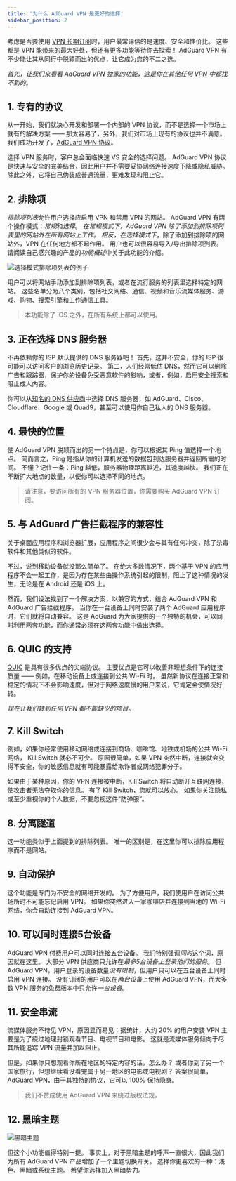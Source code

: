```yaml
---
title: '为什么 AdGuard VPN 是更好的选择'
sidebar_position: 2
---
```


考虑是否要使用 [VPN 长期订阅](subscription.md)时，用户最常评估的是速度、安全和性价比。 这些都是 VPN 能带来的最大好处，但还有更多功能等待你去探索！ AdGuard VPN 有不少能让其从同行中脱颖而出的优点，让它成为您的不二之选。

*首先，让我们来看看 AdGuard VPN 独家的功能，这是你在其他任何 VPN 中都找不到的。*

## 1. 专有的协议
从一开始，我们就决心开发和部署一个内部的 VPN 协议，而不是选择一个市场上就有的解决方案 —— 那太容易了，另外，我们对市场上现有的协议也并不满意。 我们成功开发了，[AdGuard VPN 协议](adguard-vpn-protocol.mdx)。

选择 VPN 服务时，客户总会面临快速 VS 安全的选择问题。 AdGuard VPN 协议是快速与安全的完美结合，因此用户并不需要妥协网络连接速度下降或隐私威胁。 除此之外，它将自己伪装成普通流量，更难发现和阻止它。

## 2. 排除项
*排除项列表*允许用户选择应启用 VPN 和禁用 VPN 的网站。 AdGuard VPN 有两个操作模式：*常规*和*选择*。 *在常规模式下，*AdGuard VPN 除了添加到排除项列表里的网站外在所有网站上工作。 相反，在*选择模式下*，除了添加到排除项的网站外，VPN 在任何地方都不起作用。 用户也可以很容易导入/导出排除项列表。 请阅读自己感兴趣的产品的*功能概述*中关于此功能的介绍。

![选择模式排除项列表的例子](https://cdn.adguard.com/public/Adguard/Blog/vpn_export_exclusions.png)

用户可以将网站手动添加到排除项列表，或者在流行服务的列表里选择特定的网站。 这些名单分为八个类别，包括社交网络、通信、视频和音乐流媒体服务、游戏、购物、搜索引擎和工作通信工具。

> 本功能除了 iOS 之外，在所有系统上都可以使用。

## 3. 正在选择 DNS 服务器
不再依赖你的 ISP 默认提供的 DNS 服务器吧！ 首先，这并不安全，你的 ISP 很可能可以访问客户的浏览历史记录。 第二，人们经常低估 DNS，然而它可以删除广告和跟踪器，保护你的设备免受恶意软件的影响，或者，例如，启用安全搜索和阻止成人内容。

你可以从[知名的 DNS 供应商](https://kb.adguard.com/en/general/dns-providers)中选择 DNS 服务器，如 AdGuard、Cisco、Cloudflare、Google 或 Quad9，甚至可以使用你自己私人的 DNS 服务器。

## 4. 最快的位置

使 AdGuard VPN 脱颖而出的另一个特点是，你可以根据其 Ping 值选择一个地点。 简而言之，Ping 是指从你的计算机发送的数据包到达服务器并返回所需的时间。 不懂？记住一条：Ping 越低，服务器物理距离越近，其速度越快。 我们正在不断扩大地点的数量，以便你可以选择不同的地点。

> 请注意，要访问所有的 VPN 服务器位置，你需要购买 AdGuard VPN 订阅。

## 5. 与 AdGuard 广告拦截程序的兼容性

关于桌面应用程序和浏览器扩展，应用程序之间很少会与其有任何冲突，除了杀毒软件和其他类似的软件。

不过，说到移动设备就没那么简单了。 在绝大多数情况下，两个基于 VPN 的应用程序不会一起工作，是因为存在某些由操作系统引起的限制，阻止了这种情况的发生，无论是在 Android 还是 iOS 上。

然而，我们设法找到了一个解决方案，以兼容的方式，结合 AdGuard VPN 和 AdGuard 广告拦截程序。 当你在一台设备上同时安装了两个 AdGuard 应用程序时，它们就将自动兼容。 这是 AdGuard 为大家提供的一个独特的机会，可以同时利用两套功能，而你通常必须在这两套功能中做出选择。

## 6. QUIC 的支持
[QUIC](https://adguard.com/zh_cn/blog/dns-over-quic.html) 是具有很多优点的尖端协议。 主要优点是它可以改善非理想条件下的连接质量 —— 例如，在移动设备上或连接到公共 Wi-Fi 时。 虽然新协议在连接正常和稳定的情况下不会影响速度，但对于网络速度慢的用户来说，它肯定会使情况好转。

*现在让我们转到任何 VPN 都不能缺少的项目。*

## 7. Kill Switch
例如，如果你经常使用移动网络或连接到商场、咖啡馆、地铁或机场的公共 Wi-Fi 网络， Kill Switch 就必不可少。 原因很简单，如果 VPN 突然中断，连接就会变得不安全，你的敏感信息就有可能暴露给欺诈者或网络犯罪分子。

如果由于某种原因，你的 VPN 连接被中断，Kill Switch 将自动断开互联网连接，使攻击者无法夺取你的信息。 有了 Kill Switch，您就可以放心。 如果你关注隐私或至少重视你的个人数据，不要忽视这件“防弹服”。

## 8. 分离隧道
这一功能类似于上面提到的排除列表。 唯一的区别是，在这里你可以排除应用程序而不是网站。

## 9. 自动保护
这个功能是专门为不安全的网络开发的。 为了方便用户，我们使用户在访问公共场所时不可能忘记启用 VPN。 如果你突然进入一家咖啡店并连接到当地的 Wi-Fi 网络，你会自动连接到 AdGuard VPN。

## 10. 可以同时连接5台设备
AdGuard VPN 付费用户可以同时连接五台设备。 我们特别强调*同时*这个词，原因就在这里。 大部分 VPN 供应商只允许在*最多5台设备上登录他们的服务*。 但 AdGuard VPN，用户登录的设备数量*没有限制*，但用户只可以在五台设备上同时启用 VPN 连接。 没有订阅的用户可以在*两台设备*上使用 AdGuard VPN，而大多数 VPN 服务的免费版本中只允许*一台设备*。

## 11. 安全串流
流媒体服务不待见 VPN，原因显而易见：据统计，大约 20% 的用户安装 VPN 主要是为了绕过地理封锁观看节目、电视节目和电影。 这就是流媒体服务倾向于尽其所能追踪 VPN 流量并加以阻止。

但是，如果你只想观看你所在地区的特定内容的话，怎么办？ 或者你到了另一个国家旅行，但想继续看没看完属于另一地区的电影或电视剧？ 答案很简单，AdGuard VPN，由于其独特的协议，它可以 100% 保持隐身。

> 我们不赞成使用 AdGuard VPN 来绕过版权法规。

## 12. 黑暗主题

![黑暗主题](https://cdn.adguard.com/public/Adguard/Blog/vpn/main_en_black.png)

但这个小功能值得特别一提。 事实上，对于黑暗主题的呼声一直很大，因此我们为所有 AdGuard VPN 产品增加了一个主题切换开关。 选择你更喜欢的一种：浅色、黑暗或系统主题。 希望你选择加入黑暗势力。